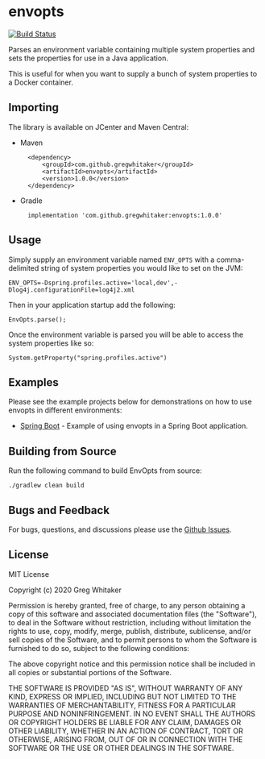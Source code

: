 # envopts
[![Build Status](https://travis-ci.org/gregwhitaker/envopts.svg?branch=master)](https://travis-ci.org/gregwhitaker/envopts)

Parses an environment variable containing multiple system properties and sets the properties for use in a Java application.

This is useful for when you want to supply a bunch of system properties to a Docker container.

## Importing
The library is available on JCenter and Maven Central:

* Maven

        <dependency>
            <groupId>com.github.gregwhitaker</groupId>
            <artifactId>envopts</artifactId>
            <version>1.0.0</version>
        </dependency>
        
* Gradle

        implementation 'com.github.gregwhitaker:envopts:1.0.0'

## Usage
Simply supply an environment variable named `ENV_OPTS` with a comma-delimited string of system properties you would like
to set on the JVM:

    ENV_OPTS=-Dspring.profiles.active='local,dev',-Dlog4j.configurationFile=log4j2.xml
    
Then in your application startup add the following:

    EnvOpts.parse();
    
Once the environment variable is parsed you will be able to access the system properties like so:

    System.getProperty("spring.profiles.active")
    
## Examples
Please see the example projects below for demonstrations on how to use envopts in different environments:

* [Spring Boot](https://github.com/gregwhitaker/envopts-springboot-example) - Example of using envopts in a Spring Boot application.

## Building from Source
Run the following command to build EnvOpts from source:

    ./gradlew clean build

## Bugs and Feedback
For bugs, questions, and discussions please use the [Github Issues](https://github.com/gregwhitaker/envopts/issues).

## License
MIT License

Copyright (c) 2020 Greg Whitaker

Permission is hereby granted, free of charge, to any person obtaining a copy
of this software and associated documentation files (the "Software"), to deal
in the Software without restriction, including without limitation the rights
to use, copy, modify, merge, publish, distribute, sublicense, and/or sell
copies of the Software, and to permit persons to whom the Software is
furnished to do so, subject to the following conditions:

The above copyright notice and this permission notice shall be included in all
copies or substantial portions of the Software.

THE SOFTWARE IS PROVIDED "AS IS", WITHOUT WARRANTY OF ANY KIND, EXPRESS OR
IMPLIED, INCLUDING BUT NOT LIMITED TO THE WARRANTIES OF MERCHANTABILITY,
FITNESS FOR A PARTICULAR PURPOSE AND NONINFRINGEMENT. IN NO EVENT SHALL THE
AUTHORS OR COPYRIGHT HOLDERS BE LIABLE FOR ANY CLAIM, DAMAGES OR OTHER
LIABILITY, WHETHER IN AN ACTION OF CONTRACT, TORT OR OTHERWISE, ARISING FROM,
OUT OF OR IN CONNECTION WITH THE SOFTWARE OR THE USE OR OTHER DEALINGS IN THE
SOFTWARE.
